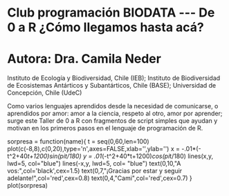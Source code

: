 # Club programación BIODATA --- De 0 a R ¿Cómo llegamos hasta acá?

# Autora: Dra. Camila Neder

Instituto de Ecología y Biodiversidad, Chile (IEB); Instituto de Biodiversidad de Ecosistemas Antárticos y Subantárticos, Chile (BASE); Universidad de Concepción, Chile (UdeC)

Como varios lenguajes aprendidos desde la necesidad de comunicarse, o aprendidos por amor: amor a la ciencia, respeto al otro, amor por aprender; surge este Taller de 0 a R con fragmentos de script simples que ayudan y motivan en los primeros pasos en el lenguaje de programación de R. 

sorpresa = function(name){
  t = seq(0,60,len=100)
  plot(c(-8,8),c(0,20),type='n',axes=FALSE,xlab='',ylab='')
  x = -.01*(-t^2+40*t+1200)*sin(pi*t/180)
  y = .01*(-t^2+40*t+1200)*cos(pi*t/180)
  lines(x,y, lwd=5, col="blue")
  lines(-x,y, lwd=5, col= "blue")
  text(0,10,"A vos:",col='black',cex=1.5)
  text(0,7,"¡Gracias por estar y seguir adelante!",col='red',cex=0.8)
  text(0,4,"Cami",col='red',cex=0.7)
}
plot(sorpresa)
